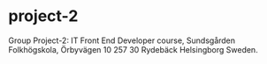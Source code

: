 # project-2
Group Project-2: IT Front End Developer course, Sundsgården Folkhögskola, Örbyvägen 10 257 30 Rydebäck Helsingborg Sweden.
